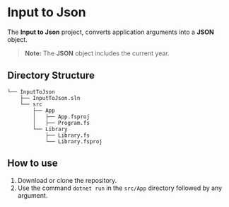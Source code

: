 # Input to Json

The **Input to Json** project, converts application arguments into a **JSON** object.

> **Note:** The **JSON** object includes the current year.

## Directory Structure

```text
└── InputToJson
    ├── InputToJson.sln
    └── src
        ├── App
        │   ├── App.fsproj
        │   ├── Program.fs
        └── Library
            ├── Library.fs
            └── Library.fsproj
```

## How to use

1. Download or clone the repository.
2. Use the command `dotnet run` in the `src/App` directory followed by any argument.
